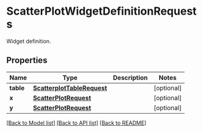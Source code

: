 # ScatterPlotWidgetDefinitionRequests

Widget definition.

## Properties

| Name      | Type                                                      | Description | Notes      |
| --------- | --------------------------------------------------------- | ----------- | ---------- |
| **table** | [**ScatterplotTableRequest**](ScatterplotTableRequest.md) |             | [optional] |
| **x**     | [**ScatterPlotRequest**](ScatterPlotRequest.md)           |             | [optional] |
| **y**     | [**ScatterPlotRequest**](ScatterPlotRequest.md)           |             | [optional] |

[[Back to Model list]](README.md#documentation-for-models) [[Back to API list]](README.md#documentation-for-api-endpoints) [[Back to README]](README.md)
